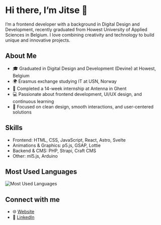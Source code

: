 # Hi there, I’m Jitse 👋

I’m a frontend developer with a background in Digital Design and Development, recently graduated from Howest University of Applied Sciences in Belgium. I love combining creativity and technology to build unique and innovative projects.

## About Me

- 🎓 Graduated in Digital Design and Development (Devine) at Howest, Belgium  
- 🌍 Erasmus exchange studying IT at USN, Norway  
- 💼 Completed a 14-week internship at Antenna in Ghent  
- 💻 Passionate about frontend development, UI/UX design, and continuous learning  
- 🎨 Focused on clean design, smooth interactions, and user-centered solutions

## Skills

- Frontend: HTML, CSS, JavaScript, React, Astro, Svelte  
- Animations & Graphics: p5.js, GSAP, Lottie  
- Backend & CMS: PHP, Strapi, Craft CMS  
- Other: ml5.js, Arduino

## Most Used Languages

![Most Used Languages](https://github-readme-stats.vercel.app/api/top-langs/?username=jitseD&layout=compact&theme=dark)

## Connect with me

- 🌐 [Website](https://jitsedekeyser.be)  
- 🔗 [LinkedIn](https://www.linkedin.com/in/jitsedekeyser)

<!--
**jitseD/jitseD** is a ✨ _special_ ✨ repository because its `README.md` (this file) appears on your GitHub profile.

Here are some ideas to get you started:

- 🔭 I’m currently working on ...
- 🌱 I’m currently learning ...
- 👯 I’m looking to collaborate on ...
- 🤔 I’m looking for help with ...
- 💬 Ask me about ...
- 📫 How to reach me: ...
- 😄 Pronouns: ...
- ⚡ Fun fact: ...
-->
